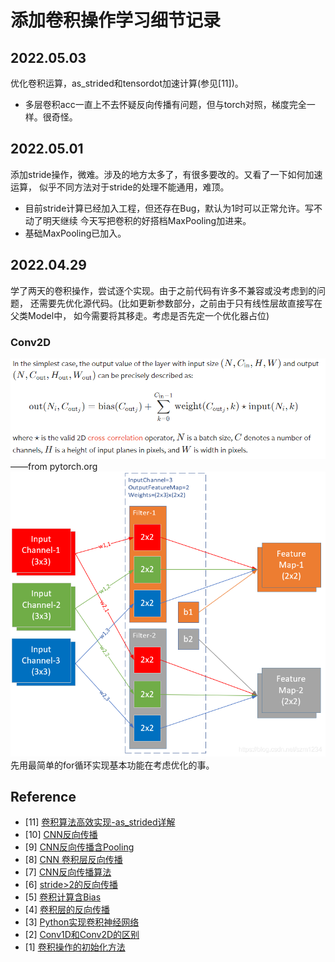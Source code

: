 # 添加卷积操作学习细节记录

##  2022.05.03
优化卷积运算，as_strided和tensordot加速计算(参见[11])。
- 多层卷积acc一直上不去怀疑反向传播有问题，但与torch对照，梯度完全一样。很奇怪。

## 2022.05.01
添加stride操作，微难。涉及的地方太多了，有很多要改的。又看了一下如何加速运算，
似乎不同方法对于stride的处理不能通用，难顶。
- 目前stride计算已经加入工程，但还存在Bug，默认为1时可以正常允许。写不动了明天继续
    今天写把卷积的好搭档MaxPooling加进来。
- 基础MaxPooling已加入。

## 2022.04.29
学了两天的卷积操作，尝试逐个实现。由于之前代码有许多不兼容或没考虑到的问题，
还需要先优化源代码。(比如更新参数部分，之前由于只有线性层故直接写在父类Model中，
如今需要将其移走。考虑是否先定一个优化器占位)

### Conv2D

![Conv2D](images/Conv2D.png)
——from pytorch.org
![卷积例子](images/Con2d_eg.png)
先用最简单的for循环实现基本功能在考虑优化的事。


## Reference

- [11]  [卷积算法高效实现-as_strided详解](https://zhuanlan.zhihu.com/p/64933417)
- [10] [CNN反向传播](https://jermmy.github.io/2017/12/16/2017-12-16-cnn-back-propagation/)
- [9] [CNN反向传播含Pooling](https://www.cnblogs.com/pinard/p/6494810.html)
- [8] [CNN 卷积层反向传播](https://zhuanlan.zhihu.com/p/40951745)
- [7] [CNN反向传播算法](https://zhuanlan.zhihu.com/p/81675803)
- [6] [stride>2的反向传播](https://blog.csdn.net/qq_34341423/article/details/102923488)
- [5] [卷积计算含Bias](https://zhuanlan.zhihu.com/p/268179286?ivk_sa=1024320u)
- [4] [卷积层的反向传播](https://blog.csdn.net/weixin_37721058/article/details/102327691)
- [3] [Python实现卷积神经网络](https://blog.csdn.net/weixin_37251044/article/details/81349287)
- [2] [Conv1D和Conv2D的区别](https://zhuanlan.zhihu.com/p/156825903)
- [1] [卷积操作的初始化方法](https://blog.csdn.net/weixin_44503976)